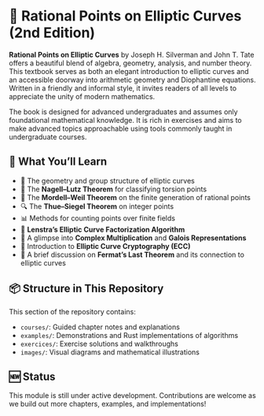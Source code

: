 # 📘 Rational Points on Elliptic Curves (2nd Edition)

**Rational Points on Elliptic Curves** by Joseph H. Silverman and John T. Tate offers a beautiful blend of algebra, geometry, analysis, and number theory. This textbook serves as both an elegant introduction to elliptic curves and an accessible doorway into arithmetic geometry and Diophantine equations. Written in a friendly and informal style, it invites readers of all levels to appreciate the unity of modern mathematics.

The book is designed for advanced undergraduates and assumes only foundational mathematical knowledge. It is rich in exercises and aims to make advanced topics approachable using tools commonly taught in undergraduate courses.

## 🎯 What You’ll Learn

- 🧮 The geometry and group structure of elliptic curves
- 🔢 The **Nagell–Lutz Theorem** for classifying torsion points
- 📐 The **Mordell–Weil Theorem** on the finite generation of rational points
- 🔍 The **Thue–Siegel Theorem** on integer points
- 📊 Methods for counting points over finite fields
- 🔐 **Lenstra’s Elliptic Curve Factorization Algorithm**
- 🧠 A glimpse into **Complex Multiplication** and **Galois Representations**
- 🔐 Introduction to **Elliptic Curve Cryptography (ECC)**
- 🧩 A brief discussion on **Fermat’s Last Theorem** and its connection to elliptic curves

## 📦 Structure in This Repository

This section of the repository contains:

- `courses/`: Guided chapter notes and explanations
- `examples/`: Demonstrations and Rust implementations of algorithms
- `exercices/`: Exercise solutions and walkthroughs
- `images/`: Visual diagrams and mathematical illustrations

## 🆕 Status

This module is still under active development. Contributions are welcome as we build out more chapters, examples, and implementations!